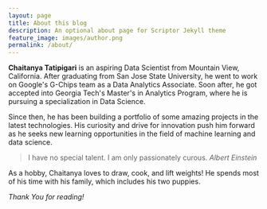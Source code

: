 ```yaml
---
layout: page
title: About this blog
description: An optional about page for Scriptor Jekyll theme
feature_image: images/author.png
permalink: /about/
---
```


**Chaitanya Tatipigari** is an aspiring Data Scientist from Mountain View, California. After graduating from San Jose State University, he went to work on Google's G-Chips team as a Data Analytics Associate. Soon after, he got accepted into Georgia Tech's Master's in Analytics Program, where he is pursuing a specialization in Data Science.

Since then, he has been building a portfolio of some amazing projects in the latest technologies. His curiosity and drive for innovation push him forward as he seeks new learning opportunities in the field of machine learning and data science.

>I have no special talent. I am only passionately curous. <cite>Albert Einstein</cite>

As a hobby, Chaitanya loves to draw, cook, and lift weights! He spends most of his time with his family, which includes his two puppies.

*Thank You for reading!*
